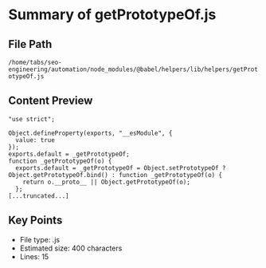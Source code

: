 # Summary of getPrototypeOf.js
  
## File Path
`/home/tabs/seo-engineering/automation/node_modules/@babel/helpers/lib/helpers/getPrototypeOf.js`

## Content Preview
```
"use strict";

Object.defineProperty(exports, "__esModule", {
  value: true
});
exports.default = _getPrototypeOf;
function _getPrototypeOf(o) {
  exports.default = _getPrototypeOf = Object.setPrototypeOf ? Object.getPrototypeOf.bind() : function _getPrototypeOf(o) {
    return o.__proto__ || Object.getPrototypeOf(o);
  };
[...truncated...]
```

## Key Points
- File type: .js
- Estimated size: 400 characters
- Lines: 15

